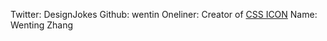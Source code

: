 Twitter: DesignJokes
Github: wentin
Oneliner: Creator of <a href="http://cssicon.space/" target="_blank">CSS ICON</a>
Name: Wenting Zhang
